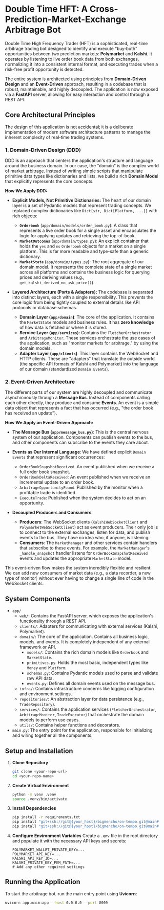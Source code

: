 # Double Time HFT: A Cross-Prediction-Market-Exchange Arbitrage Bot

Double Time High Frequency Trader (HFT) is a sophisticated, real-time arbitrage trading bot designed to identify and execute "buy-both" opportunities between two prediction markets: **Polymarket** and **Kalshi**. It operates by listening to live order book data from both exchanges, normalizing it into a consistent internal format, and executing trades when a risk-free profit opportunity is detected.

The entire system is architected using principles from **Domain-Driven Design** and an **Event-Driven** approach, resulting in a codebase that is robust, maintainable, and highly decoupled. The application is now exposed via a **FastAPI** server, allowing for easy interaction and control through a REST API.

## Core Architectural Principles

The design of this application is not accidental; it is a deliberate implementation of modern software architecture patterns to manage the inherent complexity of real-time trading systems.

### 1. Domain-Driven Design (DDD)

DDD is an approach that centers the application's structure and language around the business domain. In our case, the "domain" is the complex world of market arbitrage. Instead of writing simple scripts that manipulate primitive data types like dictionaries and lists, we build a rich **Domain Model** that explicitly represents the core concepts.

**How We Apply DDD:**

* **Explicit Models, Not Primitive Dictionaries:** The heart of our domain layer is a set of Pydantic models that represent trading concepts. We replaced complex dictionaries like `Dict[str, Dict[Platform, ...]]` with rich objects:
    * **`Orderbook`** (`app/domain/models/order_book.py`): A class that represents a live order book for a single asset and encapsulates the logic for applying updates and retrieving the top-of-book.
    * **`MarketOutcomes`** (`app/domain/types.py`): An explicit container that holds the `yes` and `no` `Orderbook` objects for a market on a single platform. This is far more readable and type-safe than a generic dictionary.
    * **`MarketState`** (`app/domain/types.py`): The root aggregate of our domain model. It represents the complete state of a single market across all platforms and contains the business logic for querying prices and deriving values (e.g., `get_kalshi_derived_no_ask_price()`).

* **Layered Architecture (Ports & Adapters):** The codebase is separated into distinct layers, each with a single responsibility. This prevents the core logic from being tightly coupled to external details like API protocols or database schemas.
    * **Domain Layer (`app/domain`)**: The core of the application. It contains the `MarketState` models and business rules. It has **zero knowledge** of how data is fetched or where it is stored.
    * **Service Layer (`app/services`)**: Contains the `FletcherOrchestrator` and `ArbitrageMonitor`. These services orchestrate the use cases of the application, such as "monitor markets for arbitrage," by using the domain models.
    * **Adapter Layer (`app/clients`)**: This layer contains the WebSocket and HTTP clients. These are "adapters" that translate the outside world (the specific API formats of Kalshi and Polymarket) into the language of our domain (standardized `Domain Events`).

### 2. Event-Driven Architecture

The different parts of our system are highly decoupled and communicate asynchronously through a **Message Bus**. Instead of components calling each other directly, they produce and consume **Events**. An event is a simple data object that represents a fact that has occurred (e.g., "the order book has received an update").

**How We Apply an Event-Driven Approach:**

* **The Message Bus (`app/message_bus.py`)**: This is the central nervous system of our application. Components can publish events to the bus, and other components can subscribe to the events they care about.

* **Events as Our Internal Language**: We have defined explicit `Domain Events` that represent significant occurrences:
    * `OrderBookSnapshotReceived`: An event published when we receive a full order book snapshot.
    * `OrderBookDeltaReceived`: An event published when we receive an incremental update to an order book.
    * `ArbitrageOpportunityFound`: Published by the monitor when a profitable trade is identified.
    * `ExecuteTrade`: Published when the system decides to act on an opportunity.

* **Decoupled Producers and Consumers**:
    * **Producers**: The WebSocket clients (`KalshiWebSocketClient` and `PolymarketWebSocketClient`) act as event producers. Their only job is to connect to the external exchanges, listen for data, and publish events to the bus. They have no idea who, if anyone, is listening.
    * **Consumers**: The `MarketManager` and other services contain handlers that subscribe to these events. For example, the `MarketManager`'s `_handle_snapshot` handler listens for `OrderBookSnapshotReceived` events and updates the appropriate `MarketState` model.

This event-driven flow makes the system incredibly flexible and resilient. We can add new consumers of market data (e.g., a data recorder, a new type of monitor) without ever having to change a single line of code in the WebSocket clients.

## System Components

* `app/`
    * `web/`: Contains the FastAPI server, which exposes the application's functionality through a REST API.
    * `clients/`: Adapters for communicating with external services (Kalshi, Polymarket).
    * `domain/`: The core of the application. Contains all business logic, models, and events. It is completely independent of any external framework or API.
        * `models/`: Contains the rich domain models like `Orderbook` and `MarketState`.
        * `primitives.py`: Holds the most basic, independent types like `Money` and `Platform`.
        * `schemas.py`: Contains Pydantic models used to parse and validate raw API data.
        * `events.py`: Defines all domain events used on the message bus.
    * `infra/`: Contains infrastructure concerns like logging configuration and environment settings.
    * `repositories/`: An abstraction layer for data persistence (e.g., `TradeRepository`).
    * `services/`: Contains the application services (`FletcherOrchestrator`, `ArbitrageMonitor`, `TradeExecutor`) that orchestrate the domain models to perform use cases.
    * `utils/`: Contains helper functions and decorators.
* `main.py`: The entry point for the application, responsible for initializing and wiring together all the components.

## Setup and Installation

1.  **Clone Repository**
    ```bash
    git clone <your-repo-url>
    cd <your-repo-name>
    ```

2.  **Create Virtual Environment**
    ```bash
    python -m venv .venv
    source .venv/bin/activate
    ```

3.  **Install Dependencies**
    ```bash
    pip install -r requirements.txt
    pip install "git+ssh://git@{your_host}/bigmencho/on-tempo.git@main#egg=shared_infra&subdirectory=shared_libraries/shared_infrastructure_container"
    pip install "git+ssh://git@{your_host}/bigmencho/on-tempo.git@main#egg=shared_wallets&subdirectory=shared_libraries/shared_wallets_container"
    ```

4.  **Configure Environment Variables**
    Create a `.env` file in the root directory and populate it with the necessary API keys and secrets:
    ```env
    POLYMARKET_WALLET_PRIVATE_KEY=...
    POLYMARKET_API_KEY=...
    KALSHI_API_KEY_ID=...
    KALSHI_PRIVATE_KEY_PEM_PATH=...
    # Add any other required settings
    ```

## Running the Application

To start the arbitrage bot, run the main entry point using **Uvicorn**:

```bash
uvicorn app.main:app --host 0.0.0.0 --port 8000
